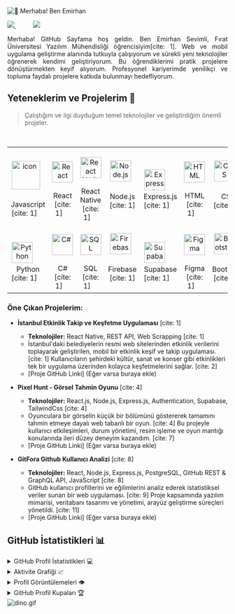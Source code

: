 <img src="https://raw.githubusercontent.com/rzashakeri/rzashakeri/main/intro.gif" alt="👋 Merhaba! Ben Emirhan" title="👋 Merhaba! Ben Emirhan"/>
<div align="justify">

<a href="https://www.linkedin.com/in/senin-linkedin-profilin/">  <img src="https://img.shields.io/badge/Linkedin-%231DA1F2.svg?style=for-the-badge&logo=Linkedin&logoColor=white">
</a>
         
<a href="https://github.com/Satelliteg"> <img src="https://img.shields.io/badge/GitHub-100000?style=for-the-badge&logo=github&logoColor=white">
</a>
</div>
<p></p>
<p align="justify">
Merhaba! GitHub Sayfama hoş geldin. Ben Emirhan Sevimli, Fırat Üniversitesi Yazılım Mühendisliği öğrencisiyim[cite: 1]. Web ve mobil uygulama geliştirme alanında tutkuyla çalışıyorum ve sürekli yeni teknolojiler öğrenerek kendimi geliştiriyorum. Bu öğrendiklerimi pratik projelere dönüştürmekten keyif alıyorum. Profesyonel kariyerimde yenilikçi ve topluma faydalı projelere katkıda bulunmayı hedefliyorum.
</p>

## Yeteneklerim ve Projelerim 🚀

> Çalıştığım ve ilgi duyduğum temel teknolojiler ve geliştirdiğim önemli projeler.

<table>
  <tr>
    <td align="center" width="96">
        <img src="https://techstack-generator.vercel.app/js-icon.svg" alt="icon" width="65" height="65" />
      <br>Javascript [cite: 1]
    </td>
    <td align="center" width="96">
        <img src="https://skillicons.dev/icons?i=react" width="48" height="48" alt="React" />
      <br>React [cite: 1]
    </td>
    <td align="center" width="96">
        <img src="https://skillicons.dev/icons?i=reactnative" width="48" height="48" alt="React Native" />
      <br>React Native [cite: 1]
    </td>
    <td align="center" width="96">
        <img src="https://skillicons.dev/icons?i=nodejs" width="48" height="48" alt="Node.js" />
      <br>Node.js [cite: 1]
    </td>
       <td align="center" width="96">
        <img src="https://skillicons.dev/icons?i=express" width="48" height="48" alt="Express.js" />
      <br>Express.js [cite: 1]
    </td>
       <td align="center" width="96">
        <img src="https://skillicons.dev/icons?i=html" width="48" height="48" alt="HTML" />
      <br>HTML [cite: 1]
    </td>
          <td align="center" width="96">
        <img src="https://skillicons.dev/icons?i=css" width="48" height="48" alt="CSS" />
      <br>CSS [cite: 1]
    </td>
          <td align="center" width="96">
        <img src="https://skillicons.dev/icons?i=postgres" width="48" height="48" alt="PostgreSQL" />
      <br>PostgreSQL [cite: 1]
    </td>
    <td align="center" width="96">
        <img src="https://skillicons.dev/icons?i=mongodb" width="48" height="48" alt="MongoDB" />
      <br>MongoDB [cite: 1]
    </td>
  </tr>
  <tr>
    <td align="center" width="96">
        <img src="https://skillicons.dev/icons?i=python" width="48" height="48" alt="Python" />
      <br>Python [cite: 1]
    </td>
    <td align="center"  width="96">
        <img src="https://skillicons.dev/icons?i=cs" width="48" height="48" alt="C#" />
      <br>C# [cite: 1]
    </td>
    <td align="center"  width="96">
        <img src="https://skillicons.dev/icons?i=sql" width="48" height="48" alt="SQL" />
      <br>SQL [cite: 1]
    </td>
    <td align="center" width="96">
        <img src="https://skillicons.dev/icons?i=firebase" width="48" height="48" alt="Firebase" />
      <br>Firebase [cite: 1]
    </td>
    <td align="center"  width="96">
        <img src="https://skillicons.dev/icons?i=supabase" width="48" height="48" alt="Supabase" />
      <br>Supabase [cite: 1]
    </td>
    <td align="center" width="96">
        <img src="https://skillicons.dev/icons?i=figma" width="48" height="48" alt="Figma" />
      <br>Figma [cite: 1]
    </td>
        <td align="center" width="96">
        <img src="https://skillicons.dev/icons?i=bootstrap" width="48" height="48" alt="Bootstrap" />
      <br>Bootstrap [cite: 1]
    </td>
        <td align="center" width="96">
        <img src="https://skillicons.dev/icons?i=tailwind" width="48" height="48" alt="TailwindCSS" />
      <br>TailwindCSS [cite: 1]
    </td>
            <td align="center" width="96">
        <img src="https://skillicons.dev/icons?i=git" width="48" height="48" alt="Git" />
      <br>Git [cite: 1]
    </td>
  </tr>
</table>

### Öne Çıkan Projelerim:

* **İstanbul Etkinlik Takip ve Keşfetme Uygulaması** [cite: 1]
    * **Teknolojiler:** React Native, REST API, Web Scrapping [cite: 1]
    * İstanbul'daki belediyelerin resmi web sitelerinden etkinlik verilerini toplayarak geliştirilen, mobil bir etkinlik keşif ve takip uygulaması. [cite: 1] Kullanıcıların şehirdeki kültür, sanat ve konser gibi etkinlikleri tek bir uygulama üzerinden kolayca keşfetmelerini sağlar. [cite: 2]
    * [Proje GitHub Linki] (Eğer varsa buraya ekle)

* **Pixel Hunt - Görsel Tahmin Oyunu** [cite: 4]
    * **Teknolojiler:** React.js, Node.js, Express.js, Authentication, Supabase, TailwindCss [cite: 4]
    * Oyunculara bir görselin küçük bir bölümünü göstererek tamamını tahmin etmeye dayalı web tabanlı bir oyun. [cite: 4] Bu projeyle kullanıcı etkileşimleri, durum yönetimi, resim işleme ve oyun mantığı konularında ileri düzey deneyim kazandım. [cite: 7]
    * [Proje GitHub Linki] (Eğer varsa buraya ekle)

* **GitFora Github Kullanıcı Analizi** [cite: 8]
    * **Teknolojiler:** React, Node.js, Express.js, PostgreSQL, GitHub REST & GraphQL API, JavaScript [cite: 8]
    * GitHub kullanıcı profillerini ve eğilimlerini analiz ederek istatistiksel veriler sunan bir web uygulaması. [cite: 9] Proje kapsamında yazılım mimarisi, veritabanı tasarımı ve yönetimi, arayüz geliştirme süreçleri yönetildi. [cite: 11]
    * [Proje GitHub Linki] (Eğer varsa buraya ekle)

## GitHub İstatistikleri 📊

<details>
  <summary>GitHub Profil İstatistikleri 💻</summary>
  <br/>
    <a href="https://github.com/anuraghazra/github-readme-stats"><img alt="Emirhan'ın Github İstatistikleri" src="https://github-readme-stats.vercel.app/api/?username=Satelliteg&show_icons=true&count_private=true&theme=default&hide_border=true&bg_color=fff&title_color=00E676&icon_color=00E676" height="192px"/></a>
  <a href="https://github.com/anuraghazra/github-readme-stats"><img alt="Emirhan'ın En Çok Kullanılan Dilleri" src="https://github-readme-stats.vercel.app/api/top-langs/?username=Satelliteg&langs_count=8&layout=compact&theme=default&hide_border=true&bg_color=fff&title_color=000&icon_color=000&hide=Jupyter%20Notebook" height="192px"/></a>
  <br/>
</details>

<details>
  <summary>Aktivite Grafiği 📈</summary>
  <br/>

[![Emirhan'ın github aktivite grafiği](https://github-readme-activity-graph.vercel.app/graph?username=Satelliteg&bg_color=ffffff&color=000000&line=04e61b&point=403d3d&area=true&hide_border=true)](https://github.com/ashutosh00710/github-readme-activity-graph)

</details>

<details>
  <summary>Profil Görüntülemeleri 👁️</summary>
  <br/>
  <img src="https://komarev.com/ghpvc/?username=Satelliteg&label=PROFILE+VIEWS&style=for-the-badge&color=brightgreen">

</details>

<details>
  <summary>GitHub Profil Kupaları 🏆</summary>
  <br/>
[![trophy](https://github-profile-trophy.vercel.app/?username=Satelliteg&row=1&margin-w=40)](https://github.com/ryo-ma/github-profile-trophy)
</details>

<img data-target="animated-image.replacedImage" alt="dino.gif" class="AnimatedImagePlayer-animatedImage" src="https://github.com/saadeghi/saadeghi/raw/master/dino.gif" style="display: block; opacity: 1;">
